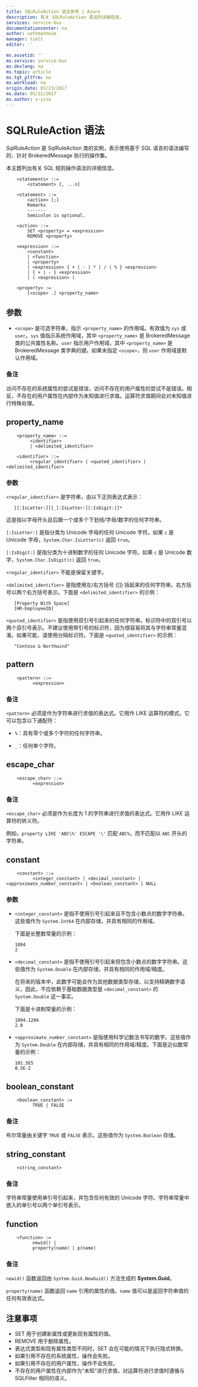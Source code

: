 ```yaml
---
title: SQLRuleAction 语法参考 | Azure
description: 有关 SQLRuleAction 语法的详细信息。
services: service-bus
documentationcenter: na
author: sethmanheim
manager: timlt
editor: ''

ms.assetid: ''
ms.service: service-bus
ms.devlang: na
ms.topic: article
ms.tgt_pltfrm: na
ms.workload: na
origin.date: 03/23/2017
ms.date: 05/22/2017
ms.author: v-yiso
---
```


# SQLRuleAction 语法

*SqlRuleAction* 是 SqlRuleAction 类的实例，表示使用基于 SQL 语言的语法编写的、针对 BrokeredMessage 执行的操作集。

本主题列出有关 SQL 规则操作语法的详细信息。

```
    <statements> ::=
        <statement> [, ...n]  

    <statement> ::=
        <action> [;]
        Remarks
        -------
        Semicolon is optional.  

    <action> ::=
        SET <property> = <expression>
        REMOVE <property>  

    <expression> ::=
        <constant>
        | <function>
        | <property>
        | <expression> { + | - | * | / | % } <expression>
        | { + | - } <expression>
        | ( <expression> )

    <property> := 
        [<scope> .] <property_name>
```

## 参数  

-   `<scope>` 是可选字符串，指示 `<property_name>` 的作用域。有效值为 `sys` 或 `user`。`sys` 值指示系统作用域，其中 `<property_name>` 是 BrokeredMessage 类的公共属性名称。`user` 指示用户作用域，其中 `<property_name>` 是 BrokeredMessage 类字典的键。如果未指定 `<scope>`，则 `user` 作用域是默认作用域。

### 备注  

访问不存在的系统属性的尝试是错误，访问不存在的用户属性的尝试不是错误。相反，不存在的用户属性在内部作为未知值进行求值。运算符求值期间会对未知值进行特殊处理。

## property\_name  

```
    <property_name> ::=  
         <identifier>  
         | <delimited_identifier>  

    <identifier> ::=  
         <regular_identifier> | <quoted_identifier> | <delimited_identifier>  
```

### 参数  
 `<regular_identifier>` 是字符串，由以下正则表达式表示：

 ```
    [[:IsLetter:]][_[:IsLetter:][:IsDigit:]]*  
 ```

 这是指以字母开头且后跟一个或多个下划线/字母/数字的任何字符串。

 `[:IsLetter:]` 是指分类为 Unicode 字母的任何 Unicode 字符。如果 `c` 是 Unicode 字母，`System.Char.IsLetter(c)` 返回 `true`。

 `[:IsDigit:]` 是指分类为十进制数字的任何 Unicode 字符。如果 `c` 是 Unicode 数字，`System.Char.IsDigit(c)` 返回 `true`。

 `<regular_identifier>` 不能是保留关键字。

 `<delimited_identifier>` 是指使用左/右方括号 ([]) 括起来的任何字符串。右方括号以两个右方括号表示。下面是 `<delimited_identifier>` 的示例：

 ```
    [Property With Space]  
    [HR-EmployeeID]  
 ```

 `<quoted_identifier>` 是指使用双引号引起来的任何字符串。标识符中的双引号以两个双引号表示。不建议使用带引号的标识符，因为很容易将其与字符串常量混淆。如果可能，请使用分隔标识符。下面是 `<quoted_identifier>` 的示例：

 ```
    "Contoso & Northwind"  
 ```

## pattern  

```
    <pattern> ::=  
          <expression>  
```

### 备注

 `<pattern>` 必须是作为字符串进行求值的表达式。它用作 LIKE 运算符的模式。它可以包含以下通配符：

-   `%`：具有零个或多个字符的任何字符串。

-   `_`：任何单个字符。

## escape\_char  

```
    <escape_char> ::=  
          <expression>  
```

### 备注

 `<escape_char>` 必须是作为长度为 1 的字符串进行求值的表达式。它用作 LIKE 运算符的转义符。

 例如，`property LIKE 'ABC\%' ESCAPE '\'` 匹配 `ABC%`，而不匹配以 `ABC` 开头的字符串。

## constant  

```
    <constant> ::=  
          <integer_constant> | <decimal_constant> | <approximate_number_constant> | <boolean_constant> | NULL  
```

### 参数  

-   `<integer_constant>` 是指不使用引号引起来且不包含小数点的数字字符串。这些值作为 `System.Int64` 在内部存储，并具有相同的作用域。

     下面是长整数常量的示例：

        1894  
        2  

-   `<decimal_constant>` 是指不使用引号引起来但包含小数点的数字字符串。这些值作为 `System.Double` 在内部存储，并具有相同的作用域/精度。

     在将来的版本中，此数字可能会作为其他数据类型存储，以支持精确数字语义，因此，不应依赖于基础数据类型是 `<decimal_constant>` 的 `System.Double` 这一事实。

     下面是十进制常量的示例：

        1894.1204  
        2.0  

-   `<approximate_number_constant>` 是指使用科学记数法书写的数字。这些值作为 `System.Double` 在内部存储，并具有相同的作用域/精度。下面是近似数常量的示例：

    ```
    101.5E5  
    0.5E-2  
    ```

## boolean\_constant  

```
    <boolean_constant> :=  
          TRUE | FALSE  
```

### 备注

布尔常量由关键字 `TRUE` 或 `FALSE` 表示。这些值作为 `System.Boolean` 存储。

## string\_constant  

```
    <string_constant>  
```

### 备注

字符串常量使用单引号引起来，并包含任何有效的 Unicode 字符。字符串常量中嵌入的单引号以两个单引号表示。

## function  

```
    <function> :=  
          newid() |  
          property(name) | p(name)  
```

### 备注  

`newid()` 函数返回由 `System.Guid.NewGuid()` 方法生成的 **System.Guid**。

`property(name)` 函数返回 `name` 引用的属性的值。`name` 值可以是返回字符串值的任何有效表达式。

## 注意事项

- SET 用于创建新属性或更新现有属性的值。
- REMOVE 用于删除属性。
- 表达式类型和现有属性类型不同时，SET 会在可能的情况下执行隐式转换。
- 如果引用不存在的系统属性，操作会失败。
- 如果引用不存在的用户属性，操作不会失败。
- 不存在的用户属性在内部作为“未知”进行求值，对运算符进行求值时遵循与 SQLFilter 相同的语义。

<!---HONumber=Mooncake_0116_2017-->